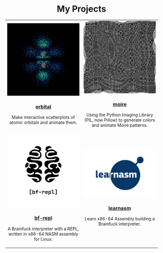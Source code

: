 <h1 align="center">My Projects</h1>

<table align="center">
	<tr>
		<td align="center" width="50%">
			<img src="orbital.png"><h3><a href="https://github.com/sidstuff/orbital">orbital</a></h3>Make interactive scatterplots of atomic orbitals and animate them.<br><br>
		</td>
		<td align="center" width="50%">
			<img src="moire.png"><h3><a href="https://github.com/sidstuff/moire">moire</a></h3>Using the Python Imaging Library (PIL, now Pillow) to generate colors and animate Moiré patterns.<br><br>
		</td>
	</tr>
	<tr>
		<td align="center" width="50%">
			<img src="bf-repl.png"><h3><a href="https://github.com/sidstuff/bf-repl">bf-repl</a></h3>A Brainfuck interpreter with a REPL, written in x86-64 NASM assembly for Linux.<br><br>
		</td>
		<td align="center" width="50%">
			<img src="learnasm.jpg"><h3><a href="https://github.com/sidstuff/learnasm">learnasm</a></h3>Learn x86-64 Assembly building a Brainfuck interpreter.<br><br>
		</td>
	</tr>
</table>
